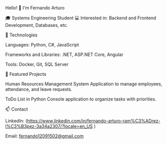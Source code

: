 Hello! 👋 I'm Fernando Arturo

🎓 Systems Engineering Student
💻 Interested in: Backend and Frontend Development, Databases, etc.

🚀 Technologies

Languages: Python, C#, JavaScript

Frameworks and Libraries: .NET, ASP.NET Core, Angular

Tools: Docker, Git, SQL Server

📂 Featured Projects

Human Resources Management System
Application to manage employees, attendance, and leave requests.

ToDo List in Python
Console application to organize tasks with priorities.

📫 Contact

LinkedIn: (https://www.linkedin.com/in/fernando-arturo-ram%C3%ADrez-l%C3%B3pez-3a34a2307/?locale=en_US
)

Email: fernando12091502@gmail.com
